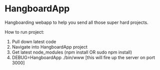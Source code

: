 HangboardApp
============

Hangboarding webapp to help you send all those super hard projects.

How to run project:
1) Pull down latest code
2) Navigate into HangboardApp project
3) Get latest node_modules (npm install OR sudo npm install)
4) DEBUG=HangboardApp ./bin/www [this will fire up the server on port 3000]